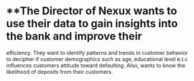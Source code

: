 # **The Director of Nexux wants to use their data to gain insights into the bank and improve their
efficiency. They want to identify patterns and trends in customer behavior to decipher if
customer demographics such as age, educational level e.t.c influences customers attitude
toward defaulting. Also, wants to know the likelihood of deposits from their customers. 
